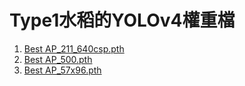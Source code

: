 # Type1水稻的YOLOv4權重檔
1. [Best AP_211_640csp.pth](https://drive.google.com/file/d/1cia26Apzh2NJ2hSZSNbyysTdMQzRZejq/view?usp=sharing)
2. [Best AP_500.pth](https://drive.google.com/file/d/1cYonB3QZk1KTsXOKrATkxt4WSFyL4G0I/view?usp=sharing)
3. [Best AP_57x96.pth](https://drive.google.com/file/d/14rcfUjs1tplyQkebJriWDU1Q4tXdrpI3/view?usp=sharing)
